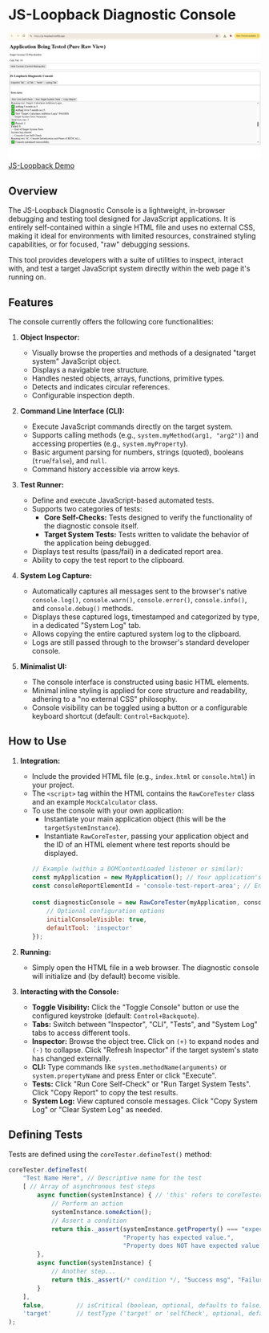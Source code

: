 # JS-Loopback Diagnostic Console

![JS-Loopback](screenshot.png)
[JS-Loopback Demo](https://js-loopback.netlify.app/)

## Overview

The JS-Loopback Diagnostic Console is a lightweight, in-browser debugging and testing tool designed for JavaScript applications. It is entirely self-contained within a single HTML file and uses no external CSS, making it ideal for environments with limited resources, constrained styling capabilities, or for focused, "raw" debugging sessions.

This tool provides developers with a suite of utilities to inspect, interact with, and test a target JavaScript system directly within the web page it's running on.

## Features

The console currently offers the following core functionalities:

1.  **Object Inspector:**
    *   Visually browse the properties and methods of a designated "target system" JavaScript object.
    *   Displays a navigable tree structure.
    *   Handles nested objects, arrays, functions, primitive types.
    *   Detects and indicates circular references.
    *   Configurable inspection depth.

2.  **Command Line Interface (CLI):**
    *   Execute JavaScript commands directly on the target system.
    *   Supports calling methods (e.g., `system.myMethod(arg1, "arg2")`) and accessing properties (e.g., `system.myProperty`).
    *   Basic argument parsing for numbers, strings (quoted), booleans (`true`/`false`), and `null`.
    *   Command history accessible via arrow keys.

3.  **Test Runner:**
    *   Define and execute JavaScript-based automated tests.
    *   Supports two categories of tests:
        *   **Core Self-Checks:** Tests designed to verify the functionality of the diagnostic console itself.
        *   **Target System Tests:** Tests written to validate the behavior of the application being debugged.
    *   Displays test results (pass/fail) in a dedicated report area.
    *   Ability to copy the test report to the clipboard.

4.  **System Log Capture:**
    *   Automatically captures all messages sent to the browser's native `console.log()`, `console.warn()`, `console.error()`, `console.info()`, and `console.debug()` methods.
    *   Displays these captured logs, timestamped and categorized by type, in a dedicated "System Log" tab.
    *   Allows copying the entire captured system log to the clipboard.
    *   Logs are still passed through to the browser's standard developer console.

5.  **Minimalist UI:**
    *   The console interface is constructed using basic HTML elements.
    *   Minimal inline styling is applied for core structure and readability, adhering to a "no external CSS" philosophy.
    *   Console visibility can be toggled using a button or a configurable keyboard shortcut (default: `Control+Backquote`).

## How to Use

1.  **Integration:**
    *   Include the provided HTML file (e.g., `index.html` or `console.html`) in your project.
    *   The `<script>` tag within the HTML contains the `RawCoreTester` class and an example `MockCalculator` class.
    *   To use the console with your own application:
        *   Instantiate your main application object (this will be the `targetSystemInstance`).
        *   Instantiate `RawCoreTester`, passing your application object and the ID of an HTML element where test reports should be displayed.
        ```javascript
        // Example (within a DOMContentLoaded listener or similar):
        const myApplication = new MyApplication(); // Your application's main object
        const consoleReportElementId = 'console-test-report-area'; // Ensure this element exists
        
        const diagnosticConsole = new RawCoreTester(myApplication, consoleReportElementId, {
            // Optional configuration options
            initialConsoleVisible: true,
            defaultTool: 'inspector'
        });
        ```

2.  **Running:**
    *   Simply open the HTML file in a web browser. The diagnostic console will initialize and (by default) become visible.

3.  **Interacting with the Console:**
    *   **Toggle Visibility:** Click the "Toggle Console" button or use the configured keystroke (default: `Control+Backquote`).
    *   **Tabs:** Switch between "Inspector", "CLI", "Tests", and "System Log" tabs to access different tools.
    *   **Inspector:** Browse the object tree. Click on `(+)` to expand nodes and `(-)` to collapse. Click "Refresh Inspector" if the target system's state has changed externally.
    *   **CLI:** Type commands like `system.methodName(arguments)` or `system.propertyName` and press Enter or click "Execute".
    *   **Tests:** Click "Run Core Self-Check" or "Run Target System Tests". Click "Copy Report" to copy the test results.
    *   **System Log:** View captured console messages. Click "Copy System Log" or "Clear System Log" as needed.

## Defining Tests

Tests are defined using the `coreTester.defineTest()` method:

```javascript
coreTester.defineTest(
    "Test Name Here", // Descriptive name for the test
    [ // Array of asynchronous test steps
        async function(systemInstance) { // 'this' refers to coreTester, 'systemInstance' is the target
            // Perform an action
            systemInstance.someAction();
            // Assert a condition
            return this._assert(systemInstance.getProperty() === "expectedValue", 
                                "Property has expected value.", 
                                "Property does NOT have expected value.");
        },
        async function(systemInstance) {
            // Another step...
            return this._assert(/* condition */, "Success msg", "Failure msg");
        }
    ],
    false,         // isCritical (boolean, optional, defaults to false)
    'target'       // testType ('target' or 'selfCheck', optional, defaults to 'target')
);
